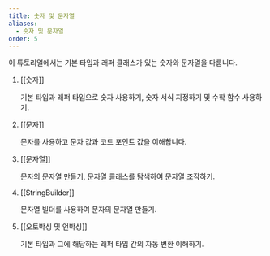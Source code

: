 ```yaml
---
title: 숫자 및 문자열
aliases:
  - 숫자 및 문자열
order: 5
---
```


이 튜토리얼에서는 기본 타입과 래퍼 클래스가 있는 숫자와 문자열을 다룹니다.


1. [[숫자]]
	
	기본 타입과 래퍼 타입으로 숫자 사용하기, 숫자 서식 지정하기 및 수학 함수 사용하기.
	
2. [[문자]]
	
	문자를 사용하고 문자 값과 코드 포인트 값을 이해합니다.
	
3. [[문자열]]
	
	문자의 문자열 만들기, 문자열 클래스를 탐색하여 문자열 조작하기.
	
4. [[StringBuilder]]
	
	문자열 빌더를 사용하여 문자의 문자열 만들기.
	
5. [[오토박싱 및 언박싱]]
	
	기본 타입과 그에 해당하는 래퍼 타입 간의 자동 변환 이해하기.
	